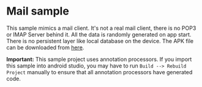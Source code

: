 # Mail sample
This sample mimics a mail client. It's not a real mail client, there is no POP3 or IMAP Server behind it.
All the data is randomly generated on app start. There is no persistent layer like local database on the device. The APK file can be downloaded from [here](https://github.com/sockeqwe/mosby/releases/download/1.1.0/sample-mail.apk).

**Important:** This sample project uses annotation processors. If you import this sample into android studio, you may have to run `Build --> Rebuild Project` manually to ensure that all annotation processors have generated code.